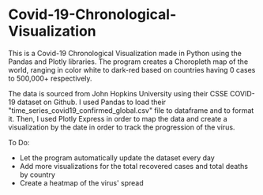 # Covid-19-Chronological-Visualization
This is a Covid-19 Chronological Visualization made in Python using the Pandas and Plotly libraries. The program creates a Choropleth map of the world, ranging in color white to dark-red based on countries having 0 cases to 500,000+ respectively. 

The data is sourced from John Hopkins University using their CSSE COVID-19 dataset on Github. I used Pandas to load their "time_series_covid19_confirmed_global.csv" file to dataframe and to format it. Then, I used Plotly Express in order to map the data and create a visualization by the date in order to track the progression of the virus.

To Do: 
* Let the program automatically update the dataset every day 
* Add more visualizations for the total recovered cases and total deaths by country
* Create a heatmap of the virus' spread



